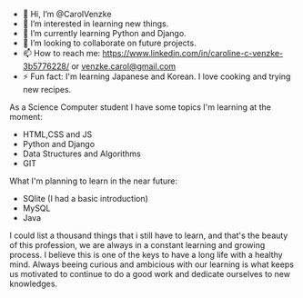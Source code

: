 - 👋 Hi, I’m @CarolVenzke
- 👀 I’m interested in learning new things.
- 🌱 I’m currently learning Python and Django.
- 💞️ I’m looking to collaborate on future projects.
- 📫 How to reach me: https://www.linkedin.com/in/caroline-c-venzke-3b5776228/ or venzke.carol@gmail.com
- ⚡ Fun fact: I'm learning Japanese and Korean. I love cooking and trying new recipes.



As a Science Computer student I have some topics I'm learning at the moment:
- HTML,CSS and JS
- Python and Django
- Data Structures and Algorithms
- GIT

What I'm planning to learn in the near future:
  - SQlite (I had a basic introduction)
  - MySQL
  - Java

I could list a thousand things that i still have to learn, and that's the beauty of this profession, we are always in a constant learning and growing process. I believe this is one of the keys to have a long life with a healthy mind.
Always beeing curious and ambicious with our learning is what keeps us motivated to continue to do a good work and dedicate ourselves to new knowledges.

  
<!---
CarolVenzke/CarolVenzke is a ✨ special ✨ repository because its `README.md` (this file) appears on your GitHub profile.
You can click the Preview link to take a look at your changes.
--->
